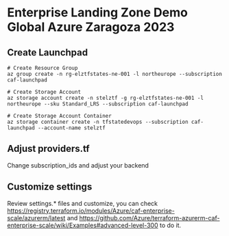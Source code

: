 # Enterprise Landing Zone Demo Global Azure Zaragoza 2023 

## Create Launchpad

```
# Create Resource Group
az group create -n rg-elztfstates-ne-001 -l northeurope --subscription caf-launchpad
 
# Create Storage Account
az storage account create -n stelztf -g rg-elztfstates-ne-001 -l northeurope --sku Standard_LRS --subscription caf-launchpad
 
# Create Storage Account Container
az storage container create -n tfstatedevops --subscription caf-launchpad --account-name stelztf
```

## Adjust providers.tf

Change subscription_ids and adjust your backend

## Customize settings 

Review settings.* files and customize, you can check https://registry.terraform.io/modules/Azure/caf-enterprise-scale/azurerm/latest and https://github.com/Azure/terraform-azurerm-caf-enterprise-scale/wiki/Examples#advanced-level-300 to do it.



